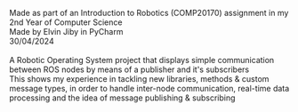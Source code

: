 Made as part of an Introduction to Robotics (COMP20170) assignment in my 2nd Year of Computer Science<br/>
Made by Elvin Jiby in PyCharm<br/>
30/04/2024<br/>
<br/>
A Robotic Operating System project that displays simple communication between ROS nodes by means of a publisher and it's subscribers<br/>
This shows my experience in tackling new libraries, methods & custom message types, in order to handle inter-node communication, real-time data processing and the idea of message publishing & subscribing<br/>
